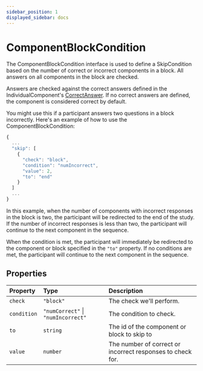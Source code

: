```yaml
---
sidebar_position: 1
displayed_sidebar: docs
---
```


# ComponentBlockCondition

The ComponentBlockCondition interface is used to define a SkipCondition based on the number of correct or incorrect components in a block. All answers on all components in the block are checked.

Answers are checked against the correct answers defined in the IndividualComponent's [CorrectAnswer](./Answer). If no correct answers are defined, the component is considered correct by default.

You might use this if a participant answers two questions in a block incorrectly. Here's an example of how to use the ComponentBlockCondition:

```js
{
  ...
  "skip": [
    {
      "check": "block",
      "condition": "numIncorrect",
      "value": 2,
      "to": "end"
    }
  ]
  ...
}
```

In this example, when the number of components with incorrect responses in the block is two, the participant will be redirected to the end of the study. If the number of incorrect responses is less than two, the participant will continue to the next component in the sequence.

When the condition is met, the participant will immediately be redirected to the component or block specified in the `"to"` property. If no conditions are met, the participant will continue to the next component in the sequence.

## Properties

| Property | Type | Description |
| :------ | :------ | :------ |
| `check` | `"block"` | The check we'll perform. |
| `condition` | `"numCorrect"` \| `"numIncorrect"` | The condition to check. |
| `to` | `string` | The id of the component or block to skip to |
| `value` | `number` | The number of correct or incorrect responses to check for. |
